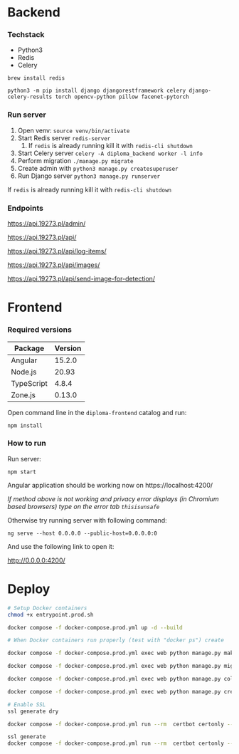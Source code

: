 # Backend

### Techstack

* Python3
* Redis
* Celery

`brew install redis`

`python3 -m pip install django djangorestframework celery django-celery-results torch opencv-python pillow facenet-pytorch`

### Run server

1. Open venv: `source venv/bin/activate`
2. Start Redis server `redis-server`
   1. If `redis` is already running kill it with `redis-cli shutdown`
3. Start Celery server `celery -A diploma_backend worker -l info`
4. Perform migration `./manage.py migrate`
5. Create admin with `python3 manage.py createsuperuser`
6. Run Django server `python3 manage.py runserver`

If `redis` is already running kill it with `redis-cli shutdown`

### Endpoints

https://api.19273.pl/admin/

https://api.19273.pl/api/

https://api.19273.pl/api/log-items/

https://api.19273.pl/api/images/

https://api.19273.pl/api/send-image-for-detection/

# Frontend

### Required versions

| Package    | Version |
| ---------- | ------- |
| Angular    | 15.2.0  |
| Node.js    | 20.93   |
| TypeScript | 4.8.4   |
| Zone.js    | 0.13.0  |

Open command line in the `diploma-frontend` catalog and run:

`npm install`

### How to run

Run server:

`npm start`

Angular application should be working now on https://localhost:4200/

*If method above is not working and privacy error displays (in Chromium based browsers) type on the error tab `thisisunsafe`*

Otherwise try running server with following command:

`ng serve --host 0.0.0.0 --public-host=0.0.0.0:0`

And use the following link to open it:

http://0.0.0.0:4200/

# Deploy

```bash
# Setup Docker containers
chmod +x entrypoint.prod.sh

docker compose -f docker-compose.prod.yml up -d --build

# When Docker containers run properly (test with "docker ps") create

docker compose -f docker-compose.prod.yml exec web python manage.py makemigrations --noinput

docker compose -f docker-compose.prod.yml exec web python manage.py migrate --noinput

docker compose -f docker-compose.prod.yml exec web python manage.py collectstatic --no-input --clear

docker compose -f docker-compose.prod.yml exec web python manage.py createsuperuser

# Enable SSL
ssl generate dry

docker compose -f docker-compose.prod.yml run --rm  certbot certonly --webroot --webroot-path /var/www/certbot/ --dry-run -d 19273.pl

ssl generate
docker compose -f docker-compose.prod.yml run --rm  certbot certonly --webroot --webroot-path /var/www/certbot/ -d api.19273.pl
```